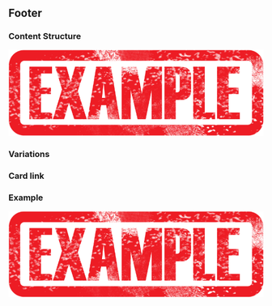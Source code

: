 ## Footer

### Content Structure

![expample.png](..%2Fassets%2Fexample.png)

### Variations

### Card link

### Example

![expample.png](..%2Fassets%2Fexample.png)
